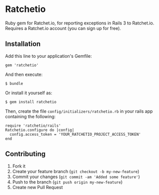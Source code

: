 # Ratchetio

Ruby gem for Ratchet.io, for reporting exceptions in Rails 3 to Ratchet.io. Requires a Ratchet.io account (you can sign up for free).

## Installation

Add this line to your application's Gemfile:

    gem 'ratchetio'

And then execute:

    $ bundle

Or install it yourself as:

    $ gem install ratchetio

Then, create the file `config/initializers/ratchetio.rb` in your rails app containing the following:

```
require 'ratchetio/rails'
Ratchetio.configure do |config|
  config.access_token = 'YOUR_RATCHETIO_PROJECT_ACCESS_TOKEN'
end
```

## Contributing

1. Fork it
2. Create your feature branch (`git checkout -b my-new-feature`)
3. Commit your changes (`git commit -am 'Added some feature'`)
4. Push to the branch (`git push origin my-new-feature`)
5. Create new Pull Request
